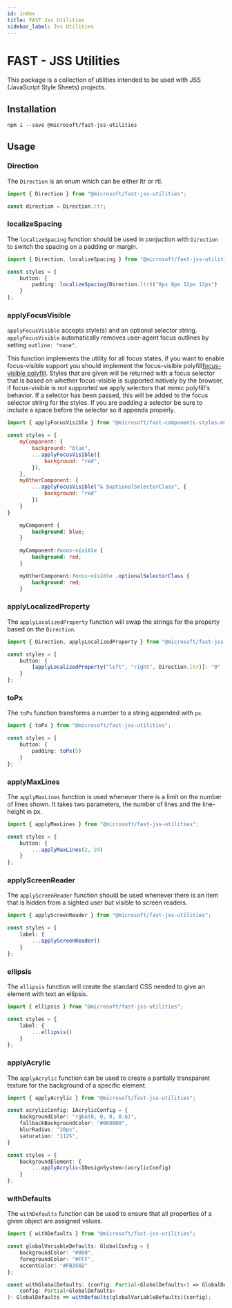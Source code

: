 ```yaml
---
id: index
title: FAST Jss Utilities
sidebar_label: Jss Utilities
---
```


# FAST - JSS Utilities
This package is a collection of utilities intended to be used with JSS (JavaScript Style Sheets) projects.

## Installation
`npm i --save @microsoft/fast-jss-utilities`

## Usage

### Direction
The `Direction` is an enum which can be either ltr or rtl.

```ts
import { Direction } from "@microsoft/fast-jss-utilities";

const direction = Direction.ltr;
```

### localizeSpacing
The `localizeSpacing` function should be used in conjuction with `Direction` to switch the spacing on a padding or margin.

```ts
import { Direction, localizeSpacing } from "@microsoft/fast-jss-utilities";

const styles = {
    button: {
        padding: localizeSpacing(Direction.ltr)("8px 8px 12px 12px")
    }
};
```

### applyFocusVisible
`applyFocusVisible` accepts style(s) and an optional selector string. `applyFocusVisible` automatically removes user-agent focus outlines by setting `outline: "none"`.

This function implements the utility for all focus states, if you want to enable focus-visible support you should implement the focus-visible polyfill[focus-visible polyfill](https://www.npmjs.com/package/focus-visible). Styles that are given will be returned with a focus selector that is based on whether focus-visible is supported natively by the browser, if focus-visible is not supported we apply selectors that mimic polyfill's behavior. If a selector has been passed, this will be added to the focus selector string for the styles. If you are padding a selector be sure to include a space before the selector so it appends properly.

```js
import { applyFocusVisible } from "@microsoft/fast-components-styles-msft";

const styles = {
    myComponent: {
        background: "blue",
        ...applyFocusVisible({
            background: "red",
        }),
    },
    myOtherComponent: {
        ...applyFocusVisible("& $optionalSelectorClass", {
            background: "red"
        })
    }
}
```

```css
    myComponent {
        background: blue;
    }

    myComponent:focus-visible {
        background: red;
    }

    myOtherComponent:focus-visible .optionalSelectorClass {
        background: red;
    }
```

### applyLocalizedProperty
The `applyLocalizedProperty` function will swap the strings for the property based on the `Direction`.

```ts
import { Direction, applyLocalizedProperty } from "@microsoft/fast-jss-utilities";

const styles = {
    button: {
        [applyLocalizedProperty("left", "right", Direction.ltr)]: "0"
    }
};
```

### toPx
The `toPx` function transforms a number to a string appended with `px`.

```ts
import { toPx } from "@microsoft/fast-jss-utilities";

const styles = {
    button: {
        padding: toPx(5)
    }
};
```

### applyMaxLines
The `applyMaxLines` function is used whenever there is a limit on the number of lines shown. It takes two parameters, the number of lines and the line-height in px.

```ts
import { applyMaxLines } from "@microsoft/fast-jss-utilities";

const styles = {
    button: {
        ...applyMaxLines(2, 24)
    }
};
```

### applyScreenReader
The `applyScreenReader` function should be used whenever there is an item that is hidden from a sighted user but visible to screen readers.

```ts
import { applyScreenReader } from "@microsoft/fast-jss-utilities";

const styles = {
    label: {
        ...applyScreenReader()
    }
};
```

### ellipsis
The `ellipsis` function will create the standard CSS needed to give an element with text an ellipsis.

```ts
import { ellipsis } from "@microsoft/fast-jss-utilities";

const styles = {
    label: {
        ...ellipsis()
    }
};
```

### applyAcrylic
The `applyAcrylic` function can be used to create a partially transparent texture for the background of a specific element.

```ts
import { applyAcrylic } from "@microsoft/fast-jss-utilities";

const acrylicConfig: IAcrylicConfig = {
    backgroundColor: "rgba(0, 0, 0, 0.6)",
    fallbackBackgroundColor: "#000000",
    blurRadius: "20px",
    saturation: "112%",
}

const styles = {
    backgroundElement: {
        ...applyAcrylic<IDesignSystem>(acrylicConfig)
    }
};
```

### withDefaults
The `withDefaults` function can be used to ensure that all properties of a given object are assigned values.

```ts
import { withDefaults } from "@microsoft/fast-jss-utilities";

const globalVariableDefaults: GlobalConfig = {
    backgroundColor: "#000",
    foregroundColor: "#FFF",
    accentColor: "#FB356D"
};

const withGlobalDefaults: (config: Partial<GlobalDefaults>) => GlobalDefaults = (
    config: Partial<GlobalDefaults>
): GlobalDefaults => withDefaults(globalVariableDefaults)(config);
```